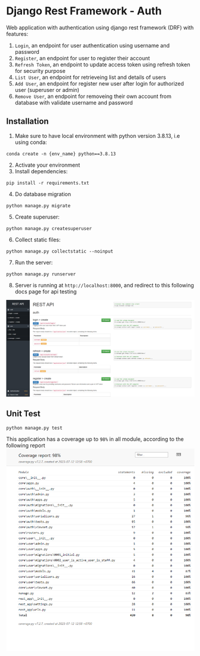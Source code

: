 # Django Rest Framework - Auth

Web application with authentication using django rest framework (DRF) with features:

1. `Login`, an endpoint for user authentication using username and password
2. `Register`, an endpoint for user to register their account
3. `Refresh Token`, an endpoint to update access token using refresh token for security purpose
4. `List User`, an endpoint for retrieveing list and details of users
5. `Add User`, an endpoint for register new user after login for authorized user (superuser or admin)
6. `Remove User`, an endpoint for removeing their own account from database with validate username and password

## Installation
1. Make sure to have local environment with python version 3.8.13, i.e using conda:
```
conda create -n {env_name} python==3.8.13 
```
2. Activate your environment
3. Install dependencies:
```
pip install -r requirements.txt
```
4. Do database migration
```
python manage.py migrate
```
5. Create superuser:
```
python manage.py createsuperuser
```
6. Collect static files: 
```
python manage.py collectstatic --noinput
```
7. Run the server: 
```
python manage.py runserver
```
8. Server is running at `http://localhost:8000`, and redirect to this following docs page for api testing

![docs](docs.png)

## Unit Test

```
python manage.py test
```
This application has a coverage up to `98%` in all module, according to the following report
![coverage](coverage-report.png)
